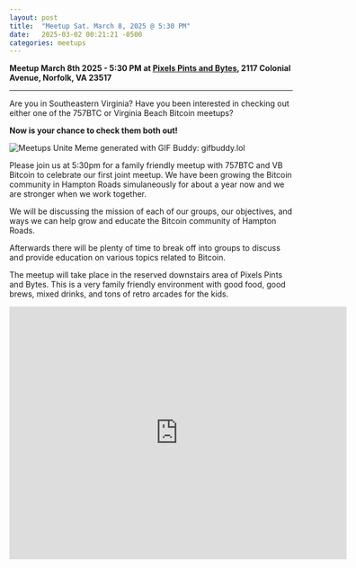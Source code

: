 ```yaml
---
layout: post
title:  "Meetup Sat. March 8, 2025 @ 5:30 PM"
date:   2025-03-02 00:21:21 -0500
categories: meetups
---
```


**Meetup March 8th 2025 - 5:30 PM at [Pixels
Pints and Bytes](https://pixelspintsandbytes.com/), 2117
Colonial Avenue, Norfolk, VA 23517**

---

Are you in Southeastern Virginia? 
Have you been interested in checking out either one of the 757BTC or Virginia Beach Bitcoin meetups?

**Now is your chance to check them both out!**

![Meetups Unite Meme generated with GIF Buddy: gifbuddy.lol](https://image.nostr.build/f476db0f2a3bc1987b3dda8dfdbfb2474691ce8acc296f5e11e663a890a0b674.jpg)

Please join us at 5:30pm for a family friendly meetup with 757BTC and VB Bitcoin to celebrate our first joint meetup. We have been growing the Bitcoin community in Hampton Roads simulaneously for about a year now and we are stronger when we work together. 

We will be discussing the mission of each of our groups, our objectives, and ways we can help grow and educate the Bitcoin community of Hampton Roads.

Afterwards there will be plenty of time to break off into groups to discuss and provide education on various topics related to Bitcoin.

The meetup will take place in the reserved downstairs area of Pixels Pints and Bytes. This is a very family friendly environment with good food, good brews, mixed drinks, and tons of retro arcades for the kids. 

<center><iframe src="https://www.google.com/maps/embed?pb=!1m18!1m12!1m3!1d4594.664241759693!2d-76.29323777489812!3d36.86974891846846!2m3!1f0!2f0!3f0!3m2!1i1024!2i768!4f13.1!3m3!1m2!1s0x89ba99407e23dcbd%3A0x83e39756932fc58b!2sPIXELS%20Pints%20%26%20Bytes!5e1!3m2!1sen!2sus!4v1733165743157!5m2!1sen!2sus" width="600" height="450" style="border:0;" allowfullscreen="" loading="lazy" referrerpolicy="no-referrer-when-downgrade"></iframe></center>


